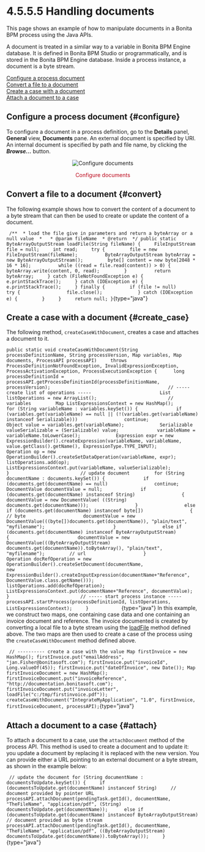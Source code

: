 
4.5.5.5 Handling documents
==========================

This page shows an example of how to manipulate documents in a Bonita BPM process using the Java APIs.

A document is treated in a similar way to a variable in Bonita BPM Engine database. It is defined in Bonita BPM Studio or programmatically, and is stored in the Bonita BPM Engine database. Inside a process instance, a document is a byte stream.

[Configure a process document](#configure)\
[Convert a file to a document](#convert)\
[Create a case with a document](#create_case)\
[Attach a document to a case](#attach)

Configure a process document {#configure}
----------------------------

To configure a document in a process definition, go to the **Details** panel, **General** view, **Documents** pane.
An external document is specified by URI. An internal document is specified by path and file name, by clicking the ***Browse...*** button.

<div style="text-align: center;">

![Configure documents](images/images-6_0/documents_declarations.png "Configure documents")
<div class="caption" style="clear: both">

<span style="display: block;color: #BC071B;text-align: center;margin-top: 10px">Configure documents</span>

</div>

</div>

Convert a file to a document {#convert}
----------------------------

The following example shows how to convert the content of a document to a byte stream that can then be used to create or update the content of a document.

` /**  * load the file give in parameters and return a byteArray or a null value  *   * @param fileName  * @return  */ public static ByteArrayOutputStream loadFile(String fileName) {     FileInputStream file = null;     int read;     try {         file = new FileInputStream(fileName);          ByteArrayOutputStream byteArray = new ByteArrayOutputStream();         byte[] content = new byte[2048 * 16 * 16];          while ((read = file.read(content)) > 0) {                 byteArray.write(content, 0, read);         }          return byteArray;     } catch (FileNotFoundException e) {             e.printStackTrace();     } catch (IOException e) {             e.printStackTrace();     } finally {         if (file != null)             try {                 file.close();             } catch (IOException e) {         }     }     return null; }`{type="java"}

Create a case with a document {#create_case}
-----------------------------

The following method, `createCaseWithDocument`, creates a case and attaches a document to it.

` public static void createCaseWithDocument(String processDefinitionName, String processVersion, Map variables, Map documents, ProcessAPI processAPI)     throws ProcessDefinitionNotFoundException, InvalidExpressionException, ProcessActivationException, ProcessExecutionException {      long processDefinitionId = processAPI.getProcessDefinitionId(processDefinitionName, processVersion);                                           // ----- create list of operations -----                         List listOperations = new ArrayList();                          // variables         Map ListExpressionsContext = new HashMap();          for (String variableName : variables.keySet()) {              if (variables.get(variableName) == null || (!(variables.get(variableName) instanceof Serializable)))                 continue;             Object value = variables.get(variableName);             Serializable valueSerializable = (Serializable) value;              variableName = variableName.toLowerCase();             Expression expr = new ExpressionBuilder().createExpression(variableName, variableName, value.getClass().getName(), ExpressionType.TYPE_INPUT);             Operation op = new OperationBuilder().createSetDataOperation(variableName, expr);             listOperations.add(op);             ListExpressionsContext.put(variableName, valueSerializable);             }                          // update document         for (String documentName : documents.keySet()) {              if (documents.get(documentName) == null)                 continue;              DocumentValue documentValue = null;              if (documents.get(documentName) instanceof String)                 {                     documentValue = new DocumentValue( ((String) documents.get(documentName)));                 }                 else if (documents.get(documentName) instanceof byte[])                 {                     // byte                     documentValue = new DocumentValue(((byte[])documents.get(documentName)), "plain/text", "myfilename");                         }                 else if (documents.get(documentName) instanceof ByteArrayOutputStream)                     {                         documentValue = new DocumentValue(((ByteArrayOutputStream) documents.get(documentName)).toByteArray(), "plain/text", "myfilename");         // url                     }                 Operation docRefOperation = new OperationBuilder().createSetDocument(documentName,                     new ExpressionBuilder().createInputExpression(documentName+"Reference", DocumentValue.class.getName()));                                          listOperations.add(docRefOperation);                 ListExpressionsContext.put(documentName+"Reference", documentValue);             }                          // ----- start process instance -----         processAPI.startProcess(processDefinitionId, listOperations, ListExpressionsContext);     }             `{type="java"}
In this example, we construct two maps, one containing case data and one containing an invoice document and reference.
The invoice documented is created by converting a local file to a byte stream using the [loadFile](#convert) method defined above.
The two maps are then used to create a case of the process using the `createCaseWithDocument` method defined above.

` // ---------- create a case with the value Map firstInvoice = new HashMap(); firstInvoice.put("emailAddress", "jan.Fisher@bonitasoft.com"); firstInvoice.put("invoiceId", Long.valueOf(45)); firstInvoice.put("dateOfInvoice", new Date()); Map firstInvoiceDocument = new HashMap(); firstInvoiceDocument.put("invoiceReference", "http://documentation.bonitasoft.com"); firstInvoiceDocument.put("invoiceLetter", loadFile("c:/tmp/firstinvoice.pdf")); createCaseWithDocument("IntegrateMyApplication", "1.0", firstInvoice, firstInvoiceDocument, processAPI);`{type="java"}

Attach a document to a case {#attach}
---------------------------

To attach a document to a case, use the `attachDocument` method of the process API.
This method is used to create a document and to update it: you update a document by replacing it is replaced with the new version.
You can provide either a URL pointing to an external document or a byte stream, as shown in the example below:

` // update the document for (String documentName : documentsToUpdate.keySet()) {     if (documentsToUpdate.get(documentName) instanceof String)     // document provided by pointer URL        processAPI.attachDocument(pendingTask.getId(), documentName, "TheFileName", "application/pdf", (String) documentsToUpdate.get(documentName));      else if (documentsToUpdate.get(documentName) instanceof ByteArrayOutputStream)     // document provided as byte stream        processAPI.attachDocument(pendingTask.getId(), documentName, "TheFileName", "application/pdf", ((ByteArrayOutputStream) documentsToUpdate.get(documentName)).toByteArray());     }`{type="java"}

